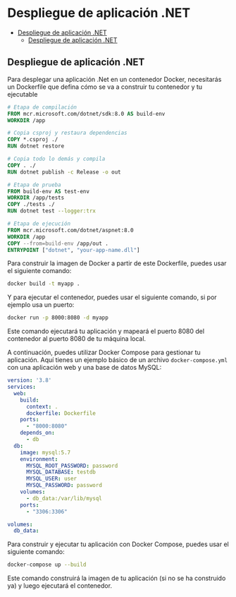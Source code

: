 # Despliegue de aplicación .NET

- [Despliegue de aplicación .NET](#despliegue-de-aplicación-net)
  - [Despliegue de aplicación .NET](#despliegue-de-aplicación-net-1)

## Despliegue de aplicación .NET
Para desplegar una aplicación .Net en un contenedor Docker, necesitarás un Dockerfile que defina cómo se va a construir tu contenedor y tu ejecutable

```Dockerfile
# Etapa de compilación
FROM mcr.microsoft.com/dotnet/sdk:8.0 AS build-env
WORKDIR /app

# Copia csproj y restaura dependencias
COPY *.csproj ./
RUN dotnet restore

# Copia todo lo demás y compila
COPY . ./
RUN dotnet publish -c Release -o out

# Etapa de prueba
FROM build-env AS test-env
WORKDIR /app/tests
COPY ./tests ./
RUN dotnet test --logger:trx

# Etapa de ejecución
FROM mcr.microsoft.com/dotnet/aspnet:8.0
WORKDIR /app
COPY --from=build-env /app/out .
ENTRYPOINT ["dotnet", "your-app-name.dll"]

```

Para construir la imagen de Docker a partir de este Dockerfile, puedes usar el siguiente comando:

```bash
docker build -t myapp .
```

Y para ejecutar el contenedor, puedes usar el siguiente comando, si por ejemplo usa un puerto:

```bash
docker run -p 8000:8080 -d myapp
```

Este comando ejecutará tu aplicación y mapeará el puerto 8080 del contenedor al puerto 8080 de tu máquina local.

A continuación, puedes utilizar Docker Compose para gestionar tu aplicación. Aquí tienes un ejemplo básico de un archivo `docker-compose.yml` con una aplicación web y una base de datos MySQL:

```yaml
version: '3.8'
services:
  web:
    build: 
      context: .
      dockerfile: Dockerfile
    ports:
      - "8000:8080"
    depends_on:
      - db
  db:
    image: mysql:5.7
    environment:
      MYSQL_ROOT_PASSWORD: password
      MYSQL_DATABASE: testdb
      MYSQL_USER: user
      MYSQL_PASSWORD: password
    volumes:
      - db_data:/var/lib/mysql
    ports:
      - "3306:3306"

volumes:
  db_data:
```

Para construir y ejecutar tu aplicación con Docker Compose, puedes usar el siguiente comando:

```bash
docker-compose up --build
```

Este comando construirá la imagen de tu aplicación (si no se ha construido ya) y luego ejecutará el contenedor.